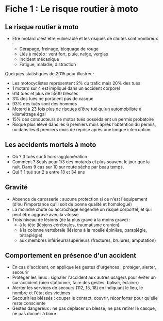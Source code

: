 # Fiche 1 : Le risque routier à moto

## Le risque routier à moto

-  Etre motard c'est etre vulnerable et les risques de chutes sont nombreux :
    * Dérapage, freinage, bloquage de rouge
    * Liés à météo : vent fort, pluie, neige, verglas
    * Incident mécanique
    * Fatigue, maladie, distraction

Quelques statistiques de 2015 pour illustrer :
- Les motocyclistes représentent 2% du trafic mais 20% des tués
- 1 motard sur 4 est impliqué dans un accident corporel
- 614 tués et plus de 5500 bléssés
- 3% des tués ne portaient pas de casque
- 93% des tués sont des hommes
- Motard à 23 fois plus de risques d'être tué qu'un automobiliste à kilométrage égal
- 15% des conducteurs de motos tués possédaient un permis probatoire
- Risque plus élevé dans les 6 premiers mois après l'obtention du permis, ou dans les 6 premiers mois de reprise après une longue interruption


## Les accidents mortels à moto

- Où ? 3 tués sur 5 hors-agglomération
- Comment ? Seuls pour 1/3 des motards et plus souvent le jour que la nuit. Dans 9 cas sur 10 sur route sèche par beau temps.
- Qui ? 1 tué sur 2 a entre 18 et 34 ans

## Gravité

- Absence de carosserie : aucune protection si ce n'est l'équipement (d'ou l'importance qu'il soit de bonne qualité et homologué)
- La moindre chute ou accrochage engendre un risque corportel, et qui peut être aggravé avec la vitesse
- Trois niveau de lésions (de la plus grave à la moins grave) :
    - à la tête (lésions cérébrales, traumatisme cranien)
    - à la colonne vertébrale (lésions à la moelle épinière, paraplégie, tétraplégie)
    - aux membres inférieurs/supérieurs (fractures, brulures, amputation)


## Comportement en présence d'un accident

- En cas d'accident, on applique les gestes d'urgences : protéger, alerter, secourir
- Protéger les lieux : signaler l'accident aux autres usagers pour éviter un sur-accident (bien stationner, faire des gestes, baliser, éclairer)
- Alerter les services de secours (112, 15, 18) en indiquant le lieu, le nombre et l'état des victimes
- Secourir les bléssés : couper le contact, couvrir, réconforter pour qu'elle reste consciente
- Gestes dangereux : ne pas déplacer un blessé, ne pas retirer le casque, ne pas donner à boire